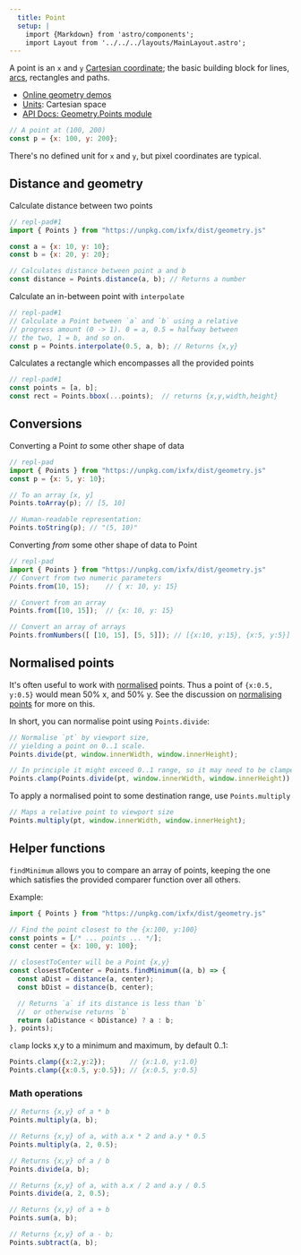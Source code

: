 ```yaml
---
  title: Point
  setup: |
    import {Markdown} from 'astro/components';
    import Layout from '../../../layouts/MainLayout.astro';
---
```


<script type="module" hoist>
import '/src/components/ReplPad';
</script>

A point is an `x` and `y` [Cartesian coordinate](./units#cartesian); the basic building block for lines, [arcs](./arc), rectangles and paths.

* [Online geometry demos](https://clinth.github.io/ixfx-demos/geometry/)
* [Units](./units): Cartesian space
* [API Docs: Geometry.Points module](https://clinth.github.io/ixfx/modules/Geometry.Points.html)

```js
// A point at (100, 200)
const p = {x: 100, y: 200};
```

There's no defined unit for `x` and `y`, but pixel coordinates are typical.

## Distance and geometry

Calculate distance between two points

```js
// repl-pad#1
import { Points } from "https://unpkg.com/ixfx/dist/geometry.js"

const a = {x: 10, y: 10};
const b = {x: 20, y: 20};

// Calculates distance between point a and b
const distance = Points.distance(a, b); // Returns a number
```

Calculate an in-between point with `interpolate`

```js
// repl-pad#1
// Calculate a Point between `a` and `b` using a relative 
// progress amount (0 -> 1). 0 = a, 0.5 = halfway between
// the two, 1 = b, and so on.
const p = Points.interpolate(0.5, a, b); // Returns {x,y}
```

Calculates a rectangle which encompasses all the provided points
```js
// repl-pad#1
const points = [a, b];
const rect = Points.bbox(...points);  // returns {x,y,width,height}
```

## Conversions

Converting a Point _to_ some other shape of data

```js
// repl-pad
import { Points } from "https://unpkg.com/ixfx/dist/geometry.js"
const p = {x: 5, y: 10};

// To an array [x, y]
Points.toArray(p); // [5, 10]

// Human-readable representation:
Points.toString(p); // "(5, 10)"
```

Converting _from_ some other shape of data to Point

```js
// repl-pad
import { Points } from "https://unpkg.com/ixfx/dist/geometry.js"
// Convert from two numeric parameters
Points.from(10, 15);    // { x: 10, y: 15}

// Convert from an array
Points.from([10, 15]);  // {x: 10, y: 15}

// Convert an array of arrays
Points.fromNumbers([ [10, 15], [5, 5]]); // [{x:10, y:15}, {x:5, y:5}]
```

## Normalised points

It's often useful to work with [normalised](../../temporal/normalising) points. Thus a point of `{x:0.5, y:0.5}` would mean 50% x, and 50% y. See the discussion on [normalising points](../../temporal/normalising#geometry) for more on this.

In short, you can normalise point using `Points.divide`:

```js
// Normalise `pt` by viewport size,
// yielding a point on 0..1 scale.
Points.divide(pt, window.innerWidth, window.innerHeight);

// In principle it might exceed 0..1 range, so it may need to be clamped, too:
Points.clamp(Points.divide(pt, window.innerWidth, window.innerHeight));
```

To apply a normalised point to some destination range, use `Points.multiply`

```js
// Maps a relative point to viewport size
Points.multiply(pt, window.innerWidth, window.innerHeight);
```

## Helper functions

`findMinimum` allows you to compare an array of points, keeping the one which satisfies the provided comparer function over all others.

Example:

```js
import { Points } from "https://unpkg.com/ixfx/dist/geometry.js"

// Find the point closest to the {x:100, y:100}
const points = [/* ... points ... */];
const center = {x: 100, y: 100};

// closestToCenter will be a Point {x,y}
const closestToCenter = Points.findMinimum((a, b) => {
  const aDist = distance(a, center);
  const bDist = distance(b, center);

  // Returns `a` if its distance is less than `b`
  //  or otherwise returns `b`
  return (aDistance < bDistance) ? a : b;
}, points);
```

`clamp` locks x,y to a minimum and maximum, by default 0..1:
```js
Points.clamp({x:2,y:2});      // {x:1.0, y:1.0}
Points.clamp({x:0.5, y:0.5}); // {x:0.5, y:0.5}
```

### Math operations

```js
// Returns {x,y} of a * b
Points.multiply(a, b);

// Returns {x,y} of a, with a.x * 2 and a.y * 0.5
Points.multiply(a, 2, 0.5);

// Returns {x,y} of a / b
Points.divide(a, b);

// Returns {x,y} of a, with a.x / 2 and a.y / 0.5
Points.divide(a, 2, 0.5);

// Returns {x,y} of a + b
Points.sum(a, b);

// Returns {x,y} of a - b;
Points.subtract(a, b);
```